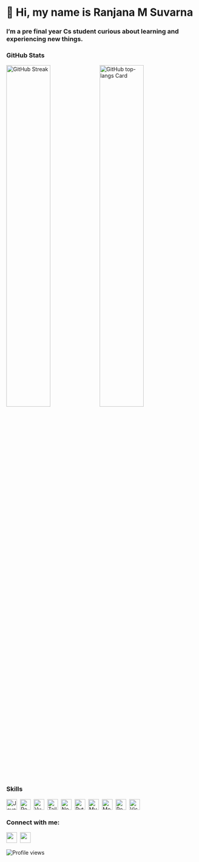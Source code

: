 <div id="toc">
  <ul align="left" style="list-style: none">
    <summary>
      <h1>
        👋 Hi, my name is Ranjana M Suvarna
      </h1>
    </summary>
  </ul>
</div>

**<h3 align="left">I’m a pre final year Cs student curious about learning and experiencing new things.</h3>**

**<h3 align="left">GitHub Stats</h3>**

<!-- <p align="left">
  <img width="48%" src="https://github-readme-stats.vercel.app/api?username=akinghill&theme=react&hide_title=false&hide_rank=false&show_icons=false&include_all_commits=false&count_private=true&line_height=23" alt="GitHub stats Card" />
</p> -->
<p align="left">
  <img width="48%" src="https://streak-stats.vercel.app?user=msranjana&theme=react" alt="GitHub Streak" />
  <img width="48%" src="https://github-readme-stats.vercel.app/api/top-langs?username=msranjana&theme=react&hide_title=false&layout=compact&langs_count=6&hide_progress=false&card_width=400" alt="GitHub top-langs Card" />
</p>

**<h3 align="left">Skills</h3>**

<div style="display: flex; flex-wrap: wrap; gap: 4px; justify-content: left;">
<img src="https://img.shields.io/badge/JavaScript-21232A?logo=javascript&logoColor=white" height="28" alt="JavaScript" style="margin-right: 4px"> 
<img src="https://img.shields.io/badge/React-21232A?logo=react&logoColor=ffffff" height="28" alt="React" style="margin-right: 4px"> 
<img src="https://img.shields.io/badge/Vue.js-35495E?logo=vue.js&logoColor=4FC08D" height="28" alt="Vue.js" style="margin-right: 4px">
<img src="https://img.shields.io/badge/Tailwind_CSS-21232A?logo=tailwind-css&logoColor=white" height="28" alt="Tailwind CSS" style="margin-right: 4px"> 
<img src="https://img.shields.io/badge/Node.js-21232A?logo=node.js&logoColor=white" height="28" alt="Node.js" style="margin-right: 4px">
<img src="https://img.shields.io/badge/Python-21232A?logo=python&logoColor=white" height="28" alt="Python" style="margin-right: 4px">
<img src="https://img.shields.io/badge/MySQL-21232A?logo=mysql&logoColor=white" height="28" alt="MySQL" style="margin-right: 4px">
<img src="https://img.shields.io/badge/MongoDB-21232A?logo=mongodb&logoColor=white" height="28" alt="MongoDB" style="margin-right: 4px">
<img src="https://img.shields.io/badge/Postman-21232A?logo=postman&logoColor=white" height="28" alt="Postman" style="margin-right: 4px">
<img src="https://img.shields.io/badge/Visual_Studio_Code-21232A?logo=visual-studio-code&logoColor=white" height="28" alt="Visual Studio Code" style="margin-right: 4px"></div>

**<h3 align="left">Connect with me:</h3>**

<p align="left"><a href="https://github.com/msranjana" target="_blank"><img src="https://img.shields.io/badge/GitHub-21232A?style=for-the-badge&logo=github&logoColor=white" height="28" style="margin-right: 4px"></a> <a href="https://www.linkedin.com/in/ranjanams" target="_blank"><img src="https://img.shields.io/badge/LinkedIn-21232A?style=for-the-badge&logo=linkedin&logoColor=white" height="28" style="margin-right: 4px"></a></p>

![Profile views](https://komarev.com/ghpvc/?username=msranjana&label=Profile%20views&color=61DAFB&style=flat)
